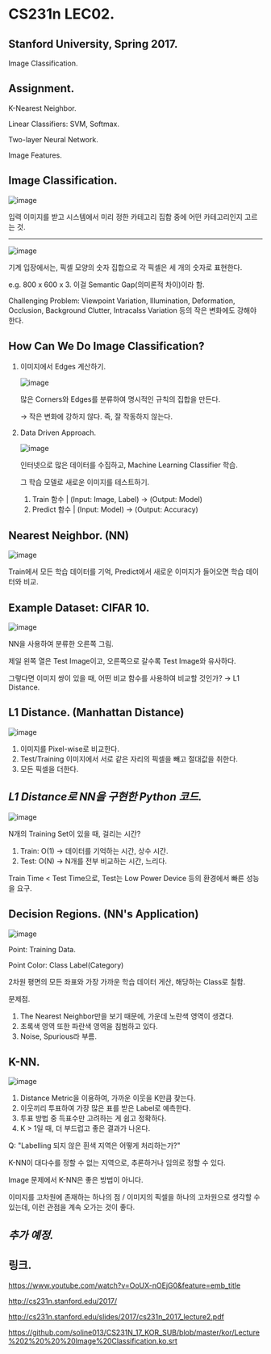 # CS231n LEC02.
## Stanford University, Spring 2017.
Image Classification.

## Assignment.
K-Nearest Neighbor.

Linear Classifiers: SVM, Softmax.

Two-layer Neural Network.

Image Features.

## Image Classification.
![image](https://user-images.githubusercontent.com/66259854/98202482-72a54300-1f75-11eb-959e-3151ecd1dc6b.png)

입력 이미지를 받고 시스템에서 미리 정한 카테고리 집합 중에 어떤 카테고리인지 고르는 것.

* * *

![image](https://user-images.githubusercontent.com/66259854/98202495-7769f700-1f75-11eb-95c3-f654649584ca.png)

기계 입장에서는, 픽셀 모양의 숫자 집합으로 각 픽셀은 세 개의 숫자로 표현한다.

e.g. 800 x 600 x 3. 이걸 Semantic Gap(의미론적 차이)이라 함.

Challenging Problem: Viewpoint Variation, Illumination, Deformation, Occlusion, Background Clutter, Intracalss Variation 등의 작은 변화에도 강해야 한다. 

## How Can We Do Image Classification?
   1. 이미지에서 Edges 계산하기.
      
      ![image](https://user-images.githubusercontent.com/66259854/98202504-7b961480-1f75-11eb-866a-33255bbe95ed.png)
      
      많은 Corners와 Edges를 분류하여 명시적인 규칙의 집합을 만든다.
      
      → 작은 변화에 강하지 않다. 즉, 잘 작동하지 않는다. 
      
   2. Data Driven Approach.
    
      ![image](https://user-images.githubusercontent.com/66259854/98202515-82bd2280-1f75-11eb-8170-fb29589a2efd.png)

      인터넷으로 많은 데이터를 수집하고, Machine Learning Classifier 학습.
      
      그 학습 모델로 새로운 이미지를 테스트하기.
      
        1. Train 함수 | (Input: Image, Label) → (Output: Model)
        2. Predict 함수 | (Input: Model) → (Output: Accuracy)

## Nearest Neighbor. (NN)
![image](https://user-images.githubusercontent.com/66259854/98202512-7fc23200-1f75-11eb-9f56-25228a6c0286.png)

Train에서 모든 학습 데이터를 기억, Predict에서 새로운 이미지가 들어오면 학습 데이터와 비교.

## Example Dataset: CIFAR 10.
![image](https://user-images.githubusercontent.com/66259854/98202520-8650a980-1f75-11eb-8458-2113adc6aae2.png)

NN을 사용하여 분류한 오른쪽 그림.

제일 왼쪽 열은 Test Image이고, 오른쪽으로 갈수록 Test Image와 유사하다.

그렇다면 이미지 쌍이 있을 때, 어떤 비교 함수를 사용하여 비교할 것인가? → L1 Distance.

## L1 Distance. (Manhattan Distance)
![image](https://user-images.githubusercontent.com/66259854/98202525-8a7cc700-1f75-11eb-94e5-1ee675b3b11b.png)

  1. 이미지를 Pixel-wise로 비교한다.
  2. Test/Training 이미지에서 서로 같은 자리의 픽셀을 빼고 절대값을 취한다.
  3. 모든 픽셀을 더한다.

## *L1 Distance로 NN을 구현한 Python 코드.*
![image](https://user-images.githubusercontent.com/66259854/98202536-9072a800-1f75-11eb-930a-b2a6af97883f.png)

N개의 Training Set이 있을 때, 걸리는 시간?
  
  1. Train: O(1) → 데이터를 기억하는 시간, 상수 시간.
  2. Test: O(N) → N개를 전부 비교하는 시간, 느리다.

Train Time < Test Time으로, Test는 Low Power Device 등의 환경에서 빠른 성능을 요구.

## Decision Regions. (NN's Application)
![image](https://user-images.githubusercontent.com/66259854/98202542-94062f00-1f75-11eb-891e-abc8214e37b6.png)

Point: Training Data.

Point Color: Class Label(Category)

2차원 평면의 모든 좌표와 가장 가까운 학습 데이터 게산, 해당하는 Class로 칠함.

문제점.
  1. The Nearest Neighbor만을 보기 때문에, 가운데 노란색 영역이 생겼다.
  2. 초록색 영역 또한 파란색 영역을 침범하고 있다.
  3. Noise, Spurious라 부름.

## K-NN.
![image](https://user-images.githubusercontent.com/66259854/98202556-98324c80-1f75-11eb-9ca3-7a4568d0e345.png)

  1. Distance Metric을 이용하여, 가까운 이웃을 K만큼 찾는다.
  2. 이웃끼리 투표하여 가장 많은 표를 받은 Label로 예측한다.
  3. 투표 방법 중 득표수만 고려하는 게 쉽고 정확하다.
  4. K > 1일 때, 더 부드럽고 좋은 결과가 나온다.

Q: "Labelling 되지 않은 흰색 지역은 어떻게 처리하는가?"

K-NN이 대다수를 정할 수 없는 지역으로, 추론하거나 임의로 정할 수 있다.

Image 문제에서 K-NN은 좋은 방법이 아니다.

이미지를 고차원에 존재하는 하나의 점 / 이미지의 픽셀을 하나의 고차원으로 생각할 수 있는데, 이런 관점을 계속 오가는 것이 좋다.

## *추가 예정.*

## 링크.
https://www.youtube.com/watch?v=OoUX-nOEjG0&feature=emb_title

http://cs231n.stanford.edu/2017/

http://cs231n.stanford.edu/slides/2017/cs231n_2017_lecture2.pdf

https://github.com/soline013/CS231N_17_KOR_SUB/blob/master/kor/Lecture%202%20%20%20Image%20Classification.ko.srt
